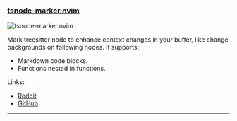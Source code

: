<h3 id="tsnode-marker.nvim">
  <a href="#tsnode-marker.nvim">
    <span class="icon-text">
      <span class="icon">
        <i class="fa-solid fa-book"></i>
      </span>
    </span>
    <span>tsnode-marker.nvim</span>
  </a>
</h3>

![tsnode-marker.nvim](https://user-images.githubusercontent.com/30277794/221220876-3296c5e8-56c7-4ab7-9e91-e3b72340b39f.png)

Mark treesitter node to enhance context changes in your buffer, like change backgrounds on following nodes. It supports:

- Markdown code blocks.
- Functions nested in functions.

Links:

- [Reddit](https://www.reddit.com/r/neovim/comments/114l2p9/tsnodemarkernvim_enhances_context_changes_in_your/)
- [GitHub](https://github.com/atusy/tsnode-marker.nvim)

---
